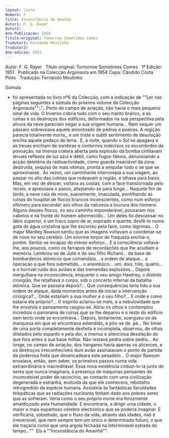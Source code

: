 ```yaml
---
layout: livro
Número: 7
title: Inconstância do Amanhã
Autor1: F. G. Rayer
Autor2: 
Ano-Publicacao: 1954
Titulo-original: Tomorrow Sometimes Comes
Tradutor1: Fernando Moutinho
Tradutor2: 
Ano-edicao: 1951
---
```

Autor: F. G. Rayer
 
Título original: Tomorrow Sometimes Comes
 
1ª Edição: 1951
 
Publicado na Colecção Argonauta em 1954
Capa: Cândido Costa Pinto 
 
Tradução: Fernando Moutinho

Súmula
 - foi apresentada no livro nº6 da Colecção, com a indicação de ""Ler nas
 páginas seguintes a súmula do próximo volume da Colecção Argonauta"":."...Perto de campo de aviação, não havia o mais pequeno sinal de vida. O Inverno cobria tudo com o seu manto branco, e as ruínas e os destroços dos edifícios, deformados na sua perspectiva pela alvura da neve pareciam negar a sua origem humana...
Nem sequer um pássaro sobrevoava aquele amontoado de pedras e poeiras. A regição parecia totalmente morta,, e um triste e subtil sentimento de desolação enchia aquele pedaço de terra. 
E, à noite, quando o Sol se apagava e as trevas enchiam de sombras e contornos indecisos os escombrdos da povoação, na imensa cratera aberta pela explosão da bomba cintilavam ténues reflexos de luz azul e débil, como fogos-fátuos, denunciando a acção deletéria da radioactividade, como guarda insaciável da zona destruída, sequisa de mais vítimas, pronta a aniquilar todo o se que se aproximasse.
 Às vezes, um caminhante interrompia a sua viagem, ao passar no alto das colinas que rodeavam a região, e olhava para baixo. Mas, em vez de descer, voltava as costas, com a face transtornada pelo receio, e apressava o passo, afastando-se para longe...
Naquele fim de tarde, a neve caía de novo, suavemente, imaculada, pontilhando as ruínas do hospital de flocos brancos inconscientes, como num esforço efémero para esconder aos olhos da natureza a loucura dos homens. Alguns desses flocos, no seu caminho imponderável, pousaram nos cabelos e na fronte do homem adormecido... Um deles foi descansar no lábio superior, e um fraco sopro de ar, expirado e quente, desfê-lo numa gota de água cristalina que lhe escorreu pela face, como lágrimas...
O major Mantley Rawson sentiu que as imagens voltavam a coordenar-se de novo no seu cérebro. Um enorme torpor de fraqueza enchia-o, porém. Sentia-se incapaz do menor esforço... E a consciência voltava-lhe, aos poucos, como os farrapos de recordações que lhe acudiam á memória. Lembrou-se de Julie e do seu filho Richard... da base de bombardeiros atómicos que comandara... a ordem de ataque... a operação a que fora submetido... o anestésico... um, dois, três, quatro... e o horrível ruído dos aviões e das tremendas explosões...
Depois mergulhara na inconsciência, enquanto o seu amigo Hawtrey, o distinto cirurgião, lhe retalhava o corpo, sob o concerto infernal da batalha atómica. Que se passara depois?... Que consequências teria tido a sua ordem de ataque, dada momentos antes de iniciar a intervenção cirúrgica?... Onde estariam a sua mulher e o seu filho?... E onde e como estaria ele próprio?...
O espírito aclarou-se mais, e a nebulosidade que lhe envolvia o pensamento rasgou-se. Abriu os olhos e contemplou incrédulo o panorama de ruínas que se lhe deparou e o resto do edifício sem tecto onde se encontrava... Depois, lentamente, soergueu-se da marquesa em que se encontrava estendido, e pôs-se de  pé...
No limiar de uma porta completamente desfeita e incompleta, observou, de olhos dilatados pelo espanto e pela dor, a imensa e silenciosa desolação do que fora antes a sua base militar. Não restava pedra sobre pedra... Ao longe, no campo de aviação, dos hangares havia apenas os alicerces, e os destroços irreconhecíveis dum avião assinalavam o ponto de partida da poderosa frota que desencadeara este pesadelo...
O major Rawson ensaiava, então, sem saber, os primeiros passos numa vida extraordinária e inacreditável. Essa nova existência cnduzi-lo-ia junto de seres que nunca imaginara, à presença de máquinas pensantes de inconcebível poder de raciocínio, ao contacto com uma civilização degenerada e estranha, evoluída da que ele conhecera, rebotalho retrogredido da espécie humana. Assistiria às fantásticas faculdades telepáticas que as radiações nucleares tinham dado aos pobres seres que as sofreram. Veria como o seu próprio nome era ferozmente amaldiçoado pela Humanidade. E encontraria, a dirigir uma cidade, o maior e mais espantoso cérebro electrónico que se poderia imaginar. E verificaria, sobretudo, que o fluxo da vida, através das idades, naõ é irreversível, que nem sempre tem um único e determinado futuro, o que ele traçaria como que uma argola fechada na interminável estrada do tempo..."" 
Eis a ""Inconstância do Amanhã"".
